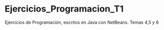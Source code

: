# Ejercicios_Programacion_T1

Ejercicios de Programación, escritos en Java con NetBeans.
Temas 4,5 y 6
